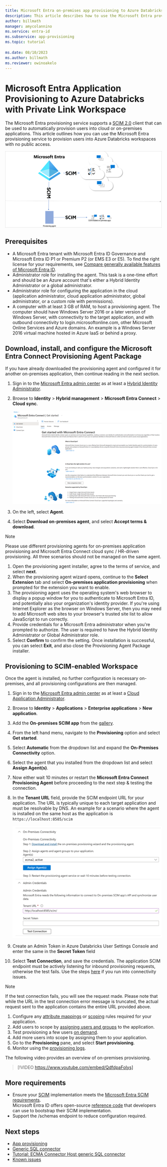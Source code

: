 ```yaml
---
title: Microsoft Entra on-premises app provisioning to Azure Databricks with Private Link Workspace
description: This article describes how to use the Microsoft Entra provisioning service to provision users into Azure Databricks with Private Link Workspace.
author: billmath
manager: amycolannino
ms.service: entra-id
ms.subservice: app-provisioning
ms.topic: tutorial

ms.date: 08/10/2023
ms.author: billmath
ms.reviewer: owinoakelo
---
```


# Microsoft Entra Application Provisioning to Azure Databricks with Private Link Workspace

The Microsoft Entra provisioning service supports a [SCIM 2.0](https://techcommunity.microsoft.com/t5/identity-standards-blog/provisioning-with-scim-getting-started/ba-p/880010) client that can be used to automatically provision users into cloud or on-premises applications. This article outlines how you can use the Microsoft Entra provisioning service to provision users into Azure Databricks workspaces with no public access.

[ ![Diagram that shows SCIM architecture.](media/azure-databricks-with-private-link-workspace-provisioning-tutorial/scim-architecture.png)](media/azure-databricks-with-private-link-workspace-provisioning-tutorial/scim-architecture.png#lightbox)

## Prerequisites
* A Microsoft Entra tenant with Microsoft Entra ID Governance and Microsoft Entra ID P1 or Premium P2 (or EMS E3 or E5). To find the right license for your requirements, see [Compare generally available features of Microsoft Entra ID](https://www.microsoft.com/security/business/microsoft-entra-pricing).
* Administrator role for installing the agent. This task is a one-time effort and should be an Azure account that's either a Hybrid Identity Administrator or a global administrator. 
* Administrator role for configuring the application in the cloud (application administrator, cloud application administrator, global administrator, or a custom role with permissions).
* A computer with at least 3 GB of RAM, to host a provisioning agent. The computer should have Windows Server 2016 or a later version of Windows Server, with connectivity to the target application, and with outbound connectivity to login.microsoftonline.com, other Microsoft Online Services and Azure domains. An example is a Windows Server 2016 virtual machine hosted in Azure IaaS or behind a proxy.

<a name='download-install-and-configure-the-azure-ad-connect-provisioning-agent-package'></a>

## Download, install, and configure the Microsoft Entra Connect Provisioning Agent Package

If you have already downloaded the provisioning agent and configured it for another on-premises application, then continue reading in the next section.

1. Sign in to the [Microsoft Entra admin center](https://entra.microsoft.com) as at least a [Hybrid Identity Administrator](~/identity/role-based-access-control/permissions-reference.md#hybrid-identity-administrator).
1. Browse to **Identity** > **Hybrid management** > **Microsoft Entra Connect** > **Cloud sync**.

   [![Screenshot of new UX screen.](media/azure-databricks-with-private-link-workspace-provisioning-tutorial/azure-entra-connect-new-ux.png)](media/azure-databricks-with-private-link-workspace-provisioning-tutorial/azure-entra-connect-new-ux.png#lightbox)

1.  On the left, select **Agent**.
1.  Select **Download on-premises agent**, and select **Accept terms & download**.  

   > [!NOTE]
   > Please use different provisioning agents for on-premises application provisioning and Microsoft Entra Connect cloud sync / HR-driven provisioning. All three scenarios should not be managed on the same agent.
  
1.  Open the provisioning agent installer, agree to the terms of service, and select **next**.
1.  When the provisioning agent wizard opens, continue to the **Select Extension** tab and select **On-premises application provisioning** when prompted for the extension you want to enable.
1.  The provisioning agent uses the operating system's web browser to display a popup window for you to authenticate to Microsoft Entra ID, and potentially also your organization's identity provider.  If you're using Internet Explorer as the browser on Windows Server, then you may need to add Microsoft web sites to your browser's trusted site list to allow JavaScript to run correctly.
1.  Provide credentials for a Microsoft Entra administrator when you're prompted to authorize. The user is required to have the Hybrid Identity Administrator or Global Administrator role.
1.  Select **Confirm** to confirm the setting. Once installation is successful, you can select **Exit**, and also close the Provisioning Agent Package installer.
 
## Provisioning to SCIM-enabled Workspace
Once the agent is installed, no further configuration is necessary on-premises, and all provisioning configurations are then managed. 
 
1. Sign in to the [Microsoft Entra admin center](https://entra.microsoft.com) as at least a [Cloud Application Administrator](~/identity/role-based-access-control/permissions-reference.md#cloud-application-administrator).
1. Browse to **Identity** > **Applications** > **Enterprise applications** > **New application**.
1. Add the **On-premises SCIM app** from the [gallery](~/identity/enterprise-apps/add-application-portal.md).
1. From the left hand menu, navigate to the **Provisioning** option and select **Get started**.
1. Select **Automatic** from the dropdown list and expand the **On-Premises Connectivity** option.
1. Select the agent that you installed from the dropdown list and select **Assign Agent(s)**.
1. Now either wait 10 minutes or restart the **Microsoft Entra Connect Provisioning Agent** before proceeding to the next step & testing the connection.
1. In the **Tenant URL** field, provide the SCIM endpoint URL for your application. The URL is typically unique to each target application and must be resolvable by DNS. An example for a scenario where the agent is installed on the same host as the application is `https://localhost:8585/scim`

   ![Screenshot that shows assigning an agent.](media/azure-databricks-with-private-link-workspace-provisioning-tutorial//on-premises-assign-agents.png)

1.  Create an Admin Token in Azure Databricks User Settings Console and enter the same in the **Secret Token** field
1.  Select **Test Connection**, and save the credentials. The application SCIM endpoint must be actively listening for inbound provisioning requests, otherwise the test fails. Use the steps [here](~/identity/app-provisioning/on-premises-ecma-troubleshoot.md#troubleshoot-test-connection-issues) if you run into connectivity issues. 

   >[!NOTE]
   > If the test connection fails, you will see the request made. Please note that while the URL in the test connection error message is truncated, the actual request sent to the application contains the entire URL provided above. 

1.  Configure any [attribute mappings](~/identity/app-provisioning/customize-application-attributes.md) or [scoping](~/identity/app-provisioning/define-conditional-rules-for-provisioning-user-accounts.md) rules required for your application.
1.  Add users to scope by [assigning users and groups](~/identity/enterprise-apps/add-application-portal-assign-users.md) to the application.
1.  Test provisioning a few users [on demand](~/identity/app-provisioning/provision-on-demand.md).
1.  Add more users into scope by assigning them to your application.
1.  Go to the **Provisioning** pane, and select **Start provisioning**.
1.  Monitor using the [provisioning logs](~/identity/monitoring-health/concept-provisioning-logs.md).

The following video provides an overview of on-premises provisioning.
> [!VIDEO https://www.youtube.com/embed/QdfdpaFolys]

## More requirements
* Ensure your [SCIM](https://techcommunity.microsoft.com/t5/identity-standards-blog/provisioning-with-scim-getting-started/ba-p/880010) implementation meets the [Microsoft Entra SCIM requirements](~/identity/app-provisioning/use-scim-to-provision-users-and-groups.md).  
  Microsoft Entra ID offers open-source [reference code](https://github.com/AzureAD/SCIMReferenceCode/wiki) that developers can use to bootstrap their SCIM implementation.
* Support the /schemas endpoint to reduce configuration required. 

## Next steps

* [App provisioning](~/identity/app-provisioning/user-provisioning.md)
* [Generic SQL connector](~/identity/app-provisioning/on-premises-sql-connector-configure.md)
* [Tutorial: ECMA Connector Host generic SQL connector](~/identity/app-provisioning/tutorial-ecma-sql-connector.md)
* [Known issues](~/identity/app-provisioning/known-issues.md)
